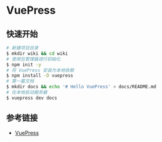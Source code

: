 # VuePress

## 快速开始

```sh
# 新建项目目录
$ mkdir wiki && cd wiki
# 使用包管理器进行初始化
$ npm init -y
# 将 VuePress 安装为本地依赖
$ npm install -D vuepress
# 第一篇文档
$ mkdir docs && echo '# Hello VuePress' > docs/README.md
# 在本地启动服务器
$ vuepress dev docs
```

## 参考链接

- [VuePress](https://vuepress.vuejs.org/zh/)

